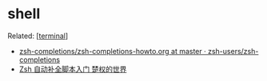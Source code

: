 shell
===

Related: [[terminal]]

- [zsh-completions/zsh-completions-howto.org at master · zsh-users/zsh-completions](https://github.com/zsh-users/zsh-completions/blob/master/zsh-completions-howto.org)
- [Zsh 自动补全脚本入门 楚权的世界](http://chuquan.me/2020/10/02/zsh-completion-tutorial/)

[//begin]: # "Autogenerated link references for markdown compatibility"
[terminal]: terminal "Terminal"
[//end]: # "Autogenerated link references"